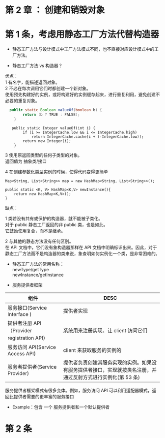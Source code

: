 # 第 2 章 ： 创建和销毁对象

# 第 1 条，考虑用静态工厂方法代替构造器

- 静态工厂方法与设计模式中工厂方法模式不同，也不直接对应设计模式中的工厂方法。

- 静态工厂方法 vs 构造器？

优点：  
1 有名字，能描述返回对象。  
2 不必在每次调用它们时都创建一个新对象。  
使用预先构建好的实例，或将构建好的实例缓存起来，进行重复利用，避免创建不必要的重复对象。

```java
  public static Boolean valueOf(boolean b) {
        return (b ? TRUE : FALSE);
    }
```

```
   public static Integer valueOf(int i) {
        if (i >= IntegerCache.low && i <= IntegerCache.high)
            return IntegerCache.cache[i + (-IntegerCache.low)];
        return new Integer(i);
    }
```

3 使用原返回类型的任何子类型的对象。  
 返回值为 抽象类/接口

4 在创建参数化类型实例的时候，使得代码变得更简单

```
Map<String, List<String>> map = new HashMap<String, List<String>>();

public static <K, V> HashMap<K,V> newInstance(){
    return new HashMap<K,V>();
}
```

缺点：

1 类若没有共有或保护的构造器，就不能被子类化。  
 对于 public 静态工厂返回的非 public 类，也是如此。  
 它鼓励使用复合，而不是继承。

2 与其他的静态方法没有任何区别。  
在 API 文档中，它们没有象构造器那样在 API 文档中明确标识出来。因此，对于静态工厂方法而不是构造器的类来说，象查明如何实例化一个类，是非常困难的。

- 静态工厂方法的常用名称：  
  newType/getType  
  newInstance/getInstance

- 服务提供者框架

| 组件                                        | DESC                                                                                                         |
| ------------------------------------------- | ------------------------------------------------------------------------------------------------------------ |
| 服务接口(Service Interface )                | 提供者实现                                                                                                   |
| 提供者注册 API（Provider registration API） | 系统用来注册实现，让 client 访问它们                                                                         |
| 服务访问 API(Service Access API)            | client 来获取服务的实例的                                                                                    |
| 服务者提供者(Service Provider)              | 提供者负责创建其服务实现的实例。如果没有服务提供者接口，实现就按类名注册，并通过反射方式进行实例化(第 53 条) |

服务提供者框架模式有很多变体。例如，服务访问 API 可以利用适配器模式，返回比提供者需要的更丰富的服务接口

- Example：包含 一个 服务提供者和一个默认提供者

# 第 2 条
